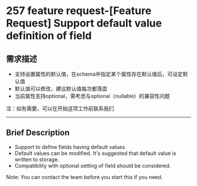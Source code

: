 # 257 feature request-[Feature Request] Support default value definition of field
## 需求描述

- 支持设置属性的默认值，在schema中指定某个属性存在默认值后，可设定默认值
- 默认值可以修改，建议默认值每次都落盘
- 当前属性支持optional，需考虑与optional（nullable）的兼容性问题

注：如有需要，可以在开始这项工作前联系我们

---------------------------------------

## Brief Description

- Support to define fields having default values
- Default values can be modified. It's suggested that default value is written to storage.
- Compatibility with optional setting of field should be considered.

Note: You can contact the team before you start this if you need.